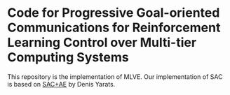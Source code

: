 # Code for Progressive Goal-oriented Communications for Reinforcement Learning Control over Multi-tier Computing Systems
This repository is the implementation of MLVE. Our implementation of SAC is based on [SAC+AE](https://github.com/denisyarats/pytorch_sac_ae) by Denis Yarats.